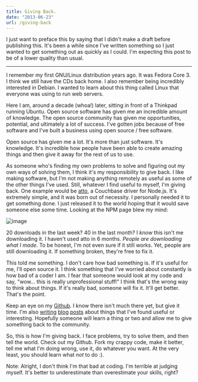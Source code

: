 ```yaml
---
title: Giving Back.
date: "2013-06-23"
url: /giving-back
---
```



I just want to preface this by saying that I didn't make a draft before
publishing this. It's been a while since I've written something so I
just wanted to get something out as quickly as I could. I'm expecting
this post to be of a lower quality than usual.

* * * * *

I remember my first GNU/Linux distribution years ago. It was Fedora Core
3. I think we still have the CDs back home. I also remember being
incredibly interested in Debian. I wanted to learn about this thing
called Linux that everyone was using to run web servers.

Here I am, around a decade (whoa!) later, sitting in front of a Thinkpad
running Ubuntu. Open source software has given me an incredible amount
of knowledge. The open source community has given me opportunities,
potential, and ultimately a lot of success. I've gotten jobs because of
free software and I've built a business using open source / free
software.

Open source has given me a lot. It's more than just software. It's
knowledge. It's incredible how people have been able to create amazing
things and then give it away for the rest of us to use.


As someone who's finding my own problems to solve and figuring out my
own ways of solving them, I think it's my responsibility to give back. I
like making software, but I'm not making anything remotely as useful as
some of the other things I've used. Still, whatever I find useful to
myself, I'm giving back. One example would be [atto][], a Couchbase
driver for Node.js. It's extremely simple, and it was born out of
necessity. I personally needed it to get something done. I just released
it to the world hoping that it would save someone else some time.
Looking at the NPM page blew my mind:


![image][]


20 downloads in the last week? 40 in the last month? I *know* this isn't
me downloading it. I haven't used atto in 6 months. *People are
downloading what I made*. To be honest, I'm not even sure if it still
works. Yet, people are still downloading it. If something broken,
they're free to fix it.

This told me something. I don't care how bad something is. If it's
useful for me, I'll open source it. I think something that I've worried
about constantly is how bad of a coder I am. I fear that someone would
look at my code and say, "wow... this is really unprofessional stuff!" I
think that's the wrong way to think about things. If it's really bad,
someone will fix it. It'll get better. That's the point.

Keep an eye on my [Github][]. I know there isn't much there yet, but
give it time. I'm also [writing][] [blog][] [posts][] about things that
I've found useful or interesting. Hopefully someone will learn a thing
or two and allow me to give something back to the community.

So, this is how I'm giving back. I face problems, try to solve them, and
then tell the world. Check out my Github. Fork my crappy code, make it
better, tell me what I'm doing wrong, use it, do whatever you want. At
the very least, you should learn what *not* to do :).

Note: Alright, I don't think I'm that bad at coding. I'm terrible at
judging myself. It's better to underestimate than overestimate your
skills, right?

  [atto]: https://npmjs.org/package/atto
  [image]: https://media.tumblr.com/313997ab59b7c95941357d5782653ce9/tumblr_inline_movo4lMfGP1qz4rgp.png
  [Github]: https://github.com/PreetamJinka?tab=repositories
  [writing]: https://misfra.me/callback-magic-with-go
  [blog]: https://misfra.me/etc-shadow-passwords-with-go
  [posts]: https://misfra.me/adversaria
